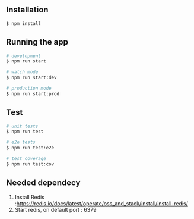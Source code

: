 ## Installation

```bash
$ npm install
```

## Running the app

```bash
# development
$ npm run start

# watch mode
$ npm run start:dev

# production mode
$ npm run start:prod
```

## Test

```bash
# unit tests
$ npm run test

# e2e tests
$ npm run test:e2e

# test coverage
$ npm run test:cov
```

## Needed dependecy
1. Install Redis :https://redis.io/docs/latest/operate/oss_and_stack/install/install-redis/
2. Start redis, on default port : 6379

